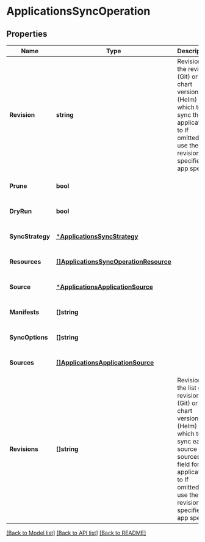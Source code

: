 # ApplicationsSyncOperation

## Properties
Name | Type | Description | Notes
------------ | ------------- | ------------- | -------------
**Revision** | **string** | Revision is the revision (Git) or chart version (Helm) which to sync the application to If omitted, will use the revision specified in app spec. | [optional] [default to null]
**Prune** | **bool** |  | [optional] [default to null]
**DryRun** | **bool** |  | [optional] [default to null]
**SyncStrategy** | [***ApplicationsSyncStrategy**](applicationsSyncStrategy.md) |  | [optional] [default to null]
**Resources** | [**[]ApplicationsSyncOperationResource**](applicationsSyncOperationResource.md) |  | [optional] [default to null]
**Source** | [***ApplicationsApplicationSource**](applicationsApplicationSource.md) |  | [optional] [default to null]
**Manifests** | **[]string** |  | [optional] [default to null]
**SyncOptions** | **[]string** |  | [optional] [default to null]
**Sources** | [**[]ApplicationsApplicationSource**](applicationsApplicationSource.md) |  | [optional] [default to null]
**Revisions** | **[]string** | Revisions is the list of revision (Git) or chart version (Helm) which to sync each source in sources field for the application to If omitted, will use the revision specified in app spec. | [optional] [default to null]

[[Back to Model list]](../README.md#documentation-for-models) [[Back to API list]](../README.md#documentation-for-api-endpoints) [[Back to README]](../README.md)

